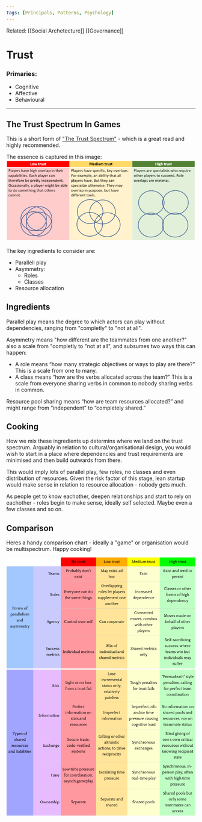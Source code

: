 ```yaml
---
Tags: [Principals, Patterns, Psychology]
---
```

Related: [[Social Archetecture]] [[Governance]]
# Trust

### Primaries:
- Cognitive
- Affective
- Behavioural

--------

## The Trust Spectrum In Games

This is a short form of ["The Trust Spectrum"](https://www.raphkoster.com/2018/03/16/the-trust-spectrum/) - which is a great read and highly recommended.

The essence is captured in this image:   
![](assets/trustlevels.png)

The key ingredients to consider are:

* Parallell play
* Asymmetry:
  * Roles
  * Classes
* Resource allocation

## Ingredients

Parallel play means the degree to which actors can play without dependencies, ranging from "completly" to "not at all".

Asymmetry means "how different are the teammates from one another?" also a scale from "completly to "not at all", and subsumes two ways this can happen:

* A role means “how many strategic objectives or ways to play are there?” This is a scale from one to many.
* A class means “how are the verbs allocated across the team?” This is a scale from everyone sharing verbs in common to nobody sharing verbs in common.

Resource pool sharing means “how are team resources allocated?” and might range from “independent” to “completely shared.”

## Cooking

How we mix these ingredients up determins where we land on the trust spectrum. Arguably in relation to cultural/organisational design, you would wish to start in a place where dependencies and trust requirements are minimised and then build outwards from there.

This would imply lots of parallel play, few roles, no classes and even distribution of resources. Given the risk factor of this stage, lean startup would make sense in relation to resource allocation - nobody gets much.

As people get to know eachother, deepen relationships and start to rely on eachother - roles begin to make sense, ideally self selected. Maybe even a few classes and so on.

## Comparison

Heres a handy comparison chart - ideally a "game" or organisation would be multispectrum. Happy cooking!   

![](assets/trusttop.png)
![](assets/trustbottom.png)